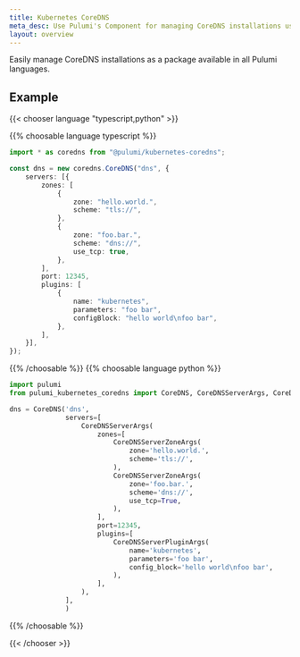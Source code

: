 ```yaml
---
title: Kubernetes CoreDNS
meta_desc: Use Pulumi's Component for managing CoreDNS installations using infrastructure as code.
layout: overview
---
```


Easily manage CoreDNS installations as a package available in all Pulumi languages.

## Example

{{< chooser language "typescript,python" >}}

{{% choosable language typescript %}}

```typescript
import * as coredns from "@pulumi/kubernetes-coredns";

const dns = new coredns.CoreDNS("dns", {
    servers: [{
        zones: [
            {
                zone: "hello.world.",
                scheme: "tls://",
            },
            {
                zone: "foo.bar.",
                scheme: "dns://",
                use_tcp: true,
            },
        ],
        port: 12345,
        plugins: [
            {
                name: "kubernetes",
                parameters: "foo bar",
                configBlock: "hello world\nfoo bar",
            },
        ],
    }],
});
```

{{% /choosable %}}
{{% choosable language python %}}

```python
import pulumi
from pulumi_kubernetes_coredns import CoreDNS, CoreDNSServerArgs, CoreDNSServerZoneArgs, CoreDNSServerPluginArgs

dns = CoreDNS('dns',
              servers=[
                  CoreDNSServerArgs(
                      zones=[
                          CoreDNSServerZoneArgs(
                              zone='hello.world.',
                              scheme='tls://',
                          ),
                          CoreDNSServerZoneArgs(
                              zone='foo.bar.',
                              scheme='dns://',
                              use_tcp=True,
                          ),
                      ],
                      port=12345,
                      plugins=[
                          CoreDNSServerPluginArgs(
                              name='kubernetes',
                              parameters='foo bar',
                              config_block='hello world\nfoo bar',
                          ),
                      ],
                  ),
              ],
              )
```

{{% /choosable %}}

{{< /chooser >}}
